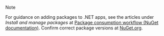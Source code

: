 > [!NOTE]
> For guidance on adding packages to .NET apps, see the articles under *Install and manage packages* at [Package consumption workflow (NuGet documentation)](/nuget/consume-packages/overview-and-workflow). Confirm correct package versions at [NuGet.org](https://www.nuget.org).
